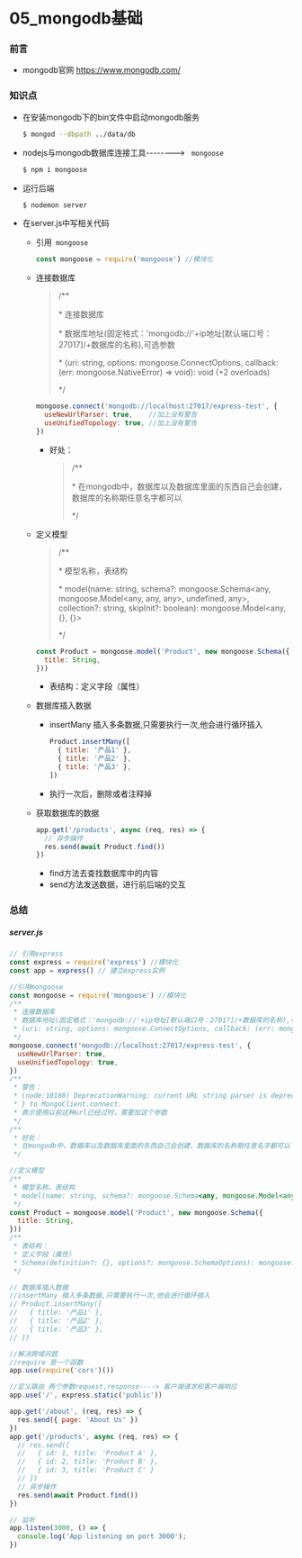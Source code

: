 # 05_mongodb基础

### 前言

- mongodb官网    https://www.mongodb.com/

### 知识点

- 在安装mongodb下的bin文件中启动mongodb服务

  ```sh
  $ mongod --dbpath ../data/db
  ```

- nodejs与mongodb数据库连接工具--------> ` mongoose` 

  ```sh
  $ npm i mongoose
  ```

- 运行后端

  ```sh
  $ nodemon server
  ```

- 在server.js中写相关代码

  - 引用` mongoose`

    ```js
    const mongoose = require('mongoose') //模块化
    ```

  - 连接数据库

    > /**
    >
    >  \* 连接数据库
    >
    >  \* 数据库地址(固定格式：'mongodb://'+ip地址[默认端口号：27017]/+数据库的名称),可选参数
    >
    >  \* (uri: string, options: mongoose.ConnectOptions, callback: (err: mongoose.NativeError) => void): void (+2 overloads)
    >
    >  */

    ```js
    mongoose.connect('mongodb://localhost:27017/express-test', {
      useNewUrlParser: true,    //加上没有警告
      useUnifiedTopology: true, //加上没有警告
    })
    ```

    - 好处：

      > /**
      >
      >  \* 在mongodb中，数据库以及数据库里面的东西自己会创建，数据库的名称期任意名字都可以
      >
      >  */

  - 定义模型

    >/**
    >
    > \* 模型名称，表结构
    >
    > \* model(name: string, schema?: mongoose.Schema<any, mongoose.Model<any, any, any>, undefined, any>, collection?: string, skipInit?: boolean): mongoose.Model<any, {}, {}>
    >
    > */

    ```js
    const Product = mongoose.model('Product', new mongoose.Schema({
      title: String,
    }))
    ```

    - 表结构：定义字段（属性）

  - 数据库插入数据

    - insertMany 插入多条数据,只需要执行一次,他会进行循环插入

      ```js
      Product.insertMany([
        { title: '产品1' },
        { title: '产品2' },
        { title: '产品3' },
      ])
      ```

    - 执行一次后，删除或者注释掉
    
  - 获取数据库的数据
  
    ```js
    app.get('/products', async (req, res) => {
      // 异步操作
      res.send(await Product.find())
    })
    ```
    - find方法去查找数据库中的内容
    - send方法发送数据，进行前后端的交互

### 总结

##### server.js

```js
// 引用express
const express = require('express') //模块化
const app = express() // 建立express实例

//引用mongoose
const mongoose = require('mongoose') //模块化
/**
 * 连接数据库
 * 数据库地址(固定格式：'mongodb://'+ip地址[默认端口号：27017]/+数据库的名称),可选参数
 * (uri: string, options: mongoose.ConnectOptions, callback: (err: mongoose.NativeError) => void): void (+2 overloads)
 */
mongoose.connect('mongodb://localhost:27017/express-test', {
  useNewUrlParser: true,
  useUnifiedTopology: true,
})
/**
 * 警告：
 * (node:10180) DeprecationWarning: current URL string parser is deprecated, and will be removed in a future version. To use the new parser, pass option { useNewUrlParser: true 
 * } to MongoClient.connect.
 * 表示使用以前这种url已经过时，需要加这个参数
 */
/**
 * 好处：
 * 在mongodb中，数据库以及数据库里面的东西自己会创建，数据库的名称期任意名字都可以
 */

//定义模型
/**
 * 模型名称，表结构
 * model(name: string, schema?: mongoose.Schema<any, mongoose.Model<any, any, any>, undefined, any>, collection?: string, skipInit?: boolean): mongoose.Model<any, {}, {}>
 */
const Product = mongoose.model('Product', new mongoose.Schema({
  title: String,
}))
/**
 * 表结构：
 * 定义字段（属性）
 * Schema(definition?: {}, options?: mongoose.SchemaOptions): mongoose.Schema<any, mongoose.Model<any, any, any>, undefined, any>
 */

// 数据库插入数据
//insertMany 插入多条数据,只需要执行一次,他会进行循环插入
// Product.insertMany([
//   { title: '产品1' },
//   { title: '产品2' },
//   { title: '产品3' },
// ])

//解决跨域问题
//require 是一个函数
app.use(require('cors')())

//定义路由 两个参数request,response----> 客户端请求和客户端响应
app.use('/', express.static('public'))

app.get('/about', (req, res) => {
  res.send({ page: 'About Us' })
})
app.get('/products', async (req, res) => {
  // res.send([
  //   { id: 1, title: 'Product A' },
  //   { id: 2, title: 'Product B' },
  //   { id: 3, title: 'Product C' }
  // ])
  // 异步操作
  res.send(await Product.find())
})

// 监听
app.listen(3000, () => {
  console.log('App listening on port 3000');
})
```

